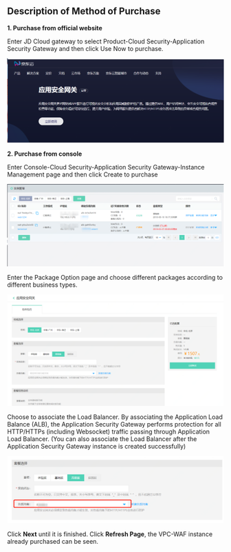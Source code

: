 ## Description of Method of Purchase

**1. Purchase from official website**

Enter JD Cloud gateway to select Product-Cloud Security-Application Security Gateway and then click Use Now to purchase.

![image](../../../../image/AppliAcation-Security-Gateway/buy01.png)

**2. Purchase from console**

Enter Console-Cloud Security-Application Security Gateway-Instance Management page and then click Create to purchase

![image](../../../../image/AppliAcation-Security-Gateway/buy03.png)

Enter the Package Option page and choose different packages according to different business types.

![image](../../../../image/AppliAcation-Security-Gateway/buy04.png)

Choose to associate the Load Balancer. By associating the Application Load Balance (ALB), the Application Security Gateway performs protection for all HTTP/HTTPs (including Websocket) traffic passing through Application Load Balancer. (You can also associate the Load Balancer after the Application Security Gateway instance is created successfully)

![image](../../../../image/AppliAcation-Security-Gateway/buy05.png)

Click **Next** until it is finished. Click **Refresh Page**, the VPC-WAF instance already purchased can be seen.
